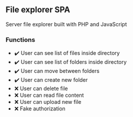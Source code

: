 ## File explorer SPA

Server file explorer built with PHP and JavaScript

### Functions

 - :heavy_check_mark: User can see list of files inside directory
 - :heavy_check_mark: User can see list of folders inside directory
 - :heavy_check_mark: User can move between folders
 - :heavy_check_mark: User can create new folder
 - :x: User can delete file
 - :x: User can read file content
 - :x: User can upload new file
 - :x: Fake authorization
